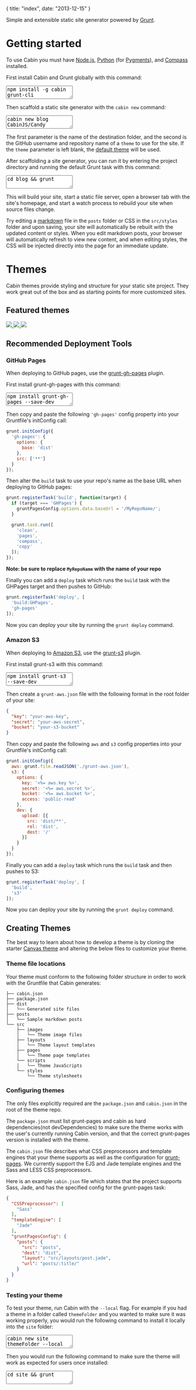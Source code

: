 {
  title: "index",
  date:   "2013-12-15"
}

Simple and extensible static site generator powered by [Grunt](http://gruntjs.com/).
# Getting started

To use Cabin you must have [Node.js](http://nodejs.org/), [Python](http://www.python.org/) (for [Pygments](http://pygments.org/)), and [Compass](http://compass-style.org/) installed.

First install Cabin and Grunt globally with this command:

<textarea readonly class="cli-code">npm install -g cabin grunt-cli</textarea>

Then scaffold a static site generator with the `cabin new` command:

<textarea readonly class="cli-code">cabin new blog CabinJS/Candy</textarea>

The first parameter is the name of the destination folder, and the second is the GitHub username and repository name of a `theme` to use for the site. If the `theme` parameter is left blank, the [default theme](http://CabinJS.github.io/Candy/) will be used.

After scaffolding a site generator, you can run it by entering the project directory and running the default Grunt task with this command:

<textarea readonly class="cli-code">cd blog && grunt</textarea>

This will build your site, start a static file server, open a browser tab with the site's homepage, and start a watch process to rebuild your site when source files change.

Try editing a [markdown](http://daringfireball.net/projects/markdown/syntax#block) file in the `posts` folder or CSS in the `src/styles` folder and upon saving, your site will automatically be rebuilt with the updated content or styles. When you edit markdown posts, your browser will automatically refresh to view new content, and when editing styles, the CSS will be injected directly into the page for an immediate update.

# Themes

Cabin themes provide styling and structure for your static site project. They work great out of the box and as starting points for more customized sites.

## Featured themes

<a class="theme-wrapper group" href="http://CabinJS.github.io/Candy/">
  <img class="theme-img" src="http://i.imgur.com/JKM27ib.png?1"/>
</a>

<a class="theme-wrapper group" href="http://CabinJS.github.io/Blok/">
  <img class="theme-img" src="http://i.imgur.com/CgppgNp.png"/>
</a>

<a class="theme-wrapper group" href="http://CabinJS.github.io/Canvas/">
  <img class="theme-img" src="http://i.imgur.com/nLkDQ08.png"/>
</a>

## Recommended Deployment Tools

### GitHub Pages

When deploying to GitHub pages, use the [grunt-gh-pages](https://github.com/tschaub/grunt-gh-pages) plugin.

First install grunt-gh-pages with this command:

<textarea readonly class="cli-code">npm install grunt-gh-pages --save-dev</textarea>

Then copy and paste the following `'gh-pages'` config property into your Gruntfile's initConfig call:

```js
grunt.initConfig({
  'gh-pages': {
    options: {
      base: 'dist'
    },
    src: ['**']
  }
});
```

Then alter the `build` task to use your repo's name as the base URL when deploying to GitHub pages:

```js
grunt.registerTask('build', function(target) {
  if (target === 'GHPages') {
    gruntPagesConfig.options.data.baseUrl = '/MyRepoName/';
  }

  grunt.task.run([
    'clean',
    'pages',
    'compass',
    'copy'
  ]);
});
```
**Note: be sure to replace `MyRepoName` with the name of your repo**

Finally you can add a `deploy` task which runs the `build` task with the GHPages target and then pushes to GitHub:

```js
grunt.registerTask('deploy', [
  'build:GHPages',
  'gh-pages'
]);

```

Now you can deploy your site by running the `grunt deploy` command.

### Amazon S3

When deploying to [Amazon S3](http://aws.amazon.com/s3/), use the [grunt-s3](https://github.com/pifantastic/grunt-s3) plugin.

First install grunt-s3 with this command:

<textarea readonly class="cli-code">npm install grunt-s3 --save-dev</textarea>

Then create a `grunt-aws.json` file with the following format in the root folder of your site:

```json
{
  "key": "your-aws-key",
  "secret": "your-aws-secret",
  "bucket": "your-s3-bucket"
}
```

Then copy and paste the following `aws` and `s3` config properties into your Gruntfile's initConfig call:

```js
grunt.initConfig({
  aws: grunt.file.readJSON('./grunt-aws.json'),
  s3: {
    options: {
      key: '<%= aws.key %>',
      secret: '<%= aws.secret %>',
      bucket: '<%= aws.bucket %>',
      access: 'public-read'
    },
    dev: {
      upload: [{
        src: 'dist/**',
        rel: 'dist',
        dest: '/'
      }]
    }
  }
});
```

Finally you can add a `deploy` task which runs the `build` task and then pushes to S3:

```js
grunt.registerTask('deploy', [
  'build',
  's3'
]);
```

Now you can deploy your site by running the `grunt deploy` command.

## Creating Themes

The best way to learn about how to develop a theme is by cloning the starter [Canvas theme](https://github.com/CabinJS/Canvas) and altering the below files to customize your theme.

### Theme file locations

Your theme must conform to the following folder structure in order to work with the Gruntfile that Cabin generates:
```
├── cabin.json
├── package.json
├── dist
│   └── Generated site files
├── posts
│   └── Sample markdown posts
└── src
    ├── images
    │   └── Theme image files
    ├── layouts
    │   └── Theme layout templates
    ├── pages
    │   └── Theme page templates
    └── scripts
    │   └── Theme JavaScripts
    └── styles
        └── Theme stylesheets
```

### Configuring themes

The only files explicitly required are the `package.json` and `cabin.json` in the root of the theme repo. 

The `package.json` must list grunt-pages and cabin as hard dependencies(not devDependencies) to make sure the theme works with the user's currently running Cabin version, and that the correct grunt-pages version is installed with the theme.

The `cabin.json` file describes what CSS preprocessors and template engines that your theme supports as well as the configuration for [grunt-pages](https://github.com/CabinJS/grunt-pages). We currently support the EJS and Jade template engines and the Sass and LESS CSS preprocessors.

Here is an example `cabin.json` file which states that the project supports Sass, Jade, and has the specified config for the grunt-pages task:
```json
{
  "CSSPreprocessor": [
    "Sass"
  ],
  "templateEngine": [
    "Jade"
  ],
  "gruntPagesConfig": {
    "posts": {
      "src": "posts",
      "dest": "dist",
      "layout": "src/layouts/post.jade",
      "url": "posts/:title/"
    }
  }
}
```

### Testing your theme

To test your theme, run Cabin with the `--local` flag. For example if you had a theme in a folder called `themeFolder` and you wanted to make sure it was working properly, you would run the following command to install it locally into the `site` folder:

<textarea readonly class="cli-code">cabin new site themeFolder --local</textarea>

Then you would run the following command to make sure the theme will work as expected for users once installed:

<textarea readonly class="cli-code">cd site && grunt</textarea>
